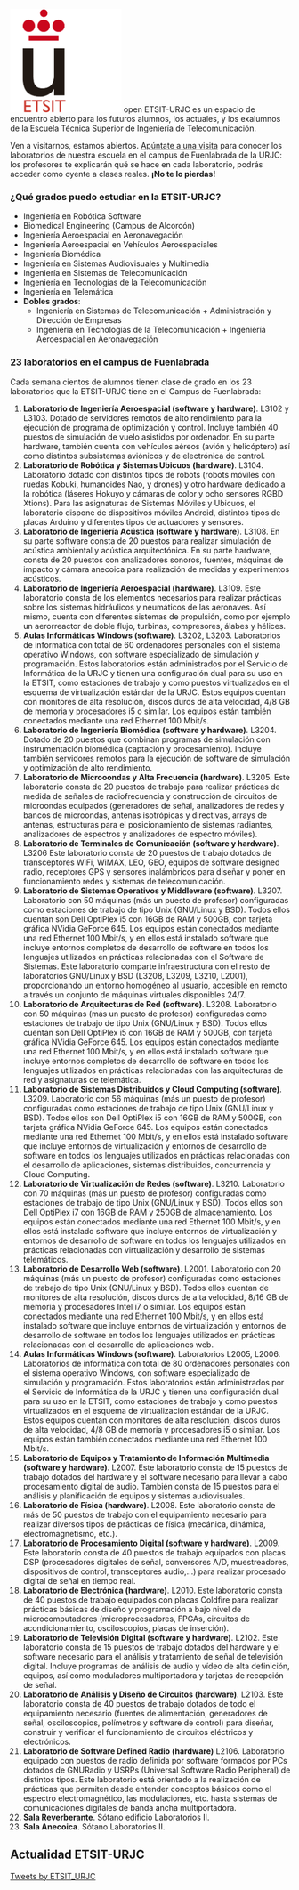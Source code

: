 <img src="logo-etsit.png" alt="logo-urjc" style="width: 200px;"/> open
ETSIT-URJC es un espacio de encuentro abierto para los futuros
alumnos, los actuales, y los exalumnos de la Escuela Técnica Superior
de Ingeniería de Telecomunicación.

Ven a visitarnos, estamos abiertos. [Apúntate a una
visita](https://docs.google.com/forms/d/e/1FAIpQLScOgBeQpwtdsDgNUp7CHEr-YBsJX2y7Aga453hMLL6sPR157g/viewform)
para conocer los laboratorios de nuestra escuela en el campus de
Fuenlabrada de la URJC: los profesores te explicarán qué se hace en
cada laboratorio, podrás acceder como oyente a clases reales. **¡No
te lo pierdas!**

### ¿Qué grados puedo estudiar en la ETSIT-URJC?

* Ingeniería en Robótica Software
* Biomedical Engineering (Campus de Alcorcón)
* Ingeniería Aeroespacial en Aeronavegación
* Ingeniería Aeroespacial en Vehículos Aeroespaciales
* Ingeniería Biomédica
* Ingeniería en Sistemas Audiovisuales y Multimedia
* Ingeniería en Sistemas de Telecomunicación
* Ingeniería en Tecnologías de la Telecomunicación
* Ingeniería en Telemática
* **Dobles grados**:
  * Ingeniería en Sistemas de Telecomunicación + Administración y Dirección de Empresas
  * Ingeniería en Tecnologías de la Telecomunicación + Ingeniería Aeroespacial en Aeronavegación

### 23 laboratorios en el campus de Fuenlabrada

Cada semana cientos de alumnos tienen clase de grado en los 23
laboratorios que la ETSIT-URJC tiene en el Campus de Fuenlabrada:

1. **Laboratorio de Ingeniería Aeroespacial (software y hardware)**. L3102
      y L3103. Dotado de servidores remotos de alto rendimiento para
      la ejecución de programa de optimización y control. Incluye
      también 40 puestos de simulación de vuelo asistidos por
      ordenador. En su parte hardware, también cuenta con vehículos
      aéreos (avión y helicóptero) así como distintos subsistemas
      aviónicos y de electrónica de control.
2. **Laboratorio de Robótica y Sistemas Ubicuos (hardware)**. L3104. Laboratorio dotado con distintos tipos de
     robots (robots móviles con ruedas Kobuki, humanoides Nao, y
     drones) y otro hardware dedicado a la robótica (láseres Hokuyo y
     cámaras de color y ocho sensores RGBD Xtions). Para las
     asignaturas de Sistemas Móviles y Ubicuos, el laboratorio dispone
     de dispositivos móviles Android, distintos tipos de placas
     Arduino y diferentes tipos de actuadores y sensores.
3. **Laboratorio de Ingeniería Acústica (software y hardware)**. L3108. En
     su parte software consta de 20 puestos para realizar simulación
     de acústica ambiental y acústica arquitectónica. En su parte
     hardware, consta de 20 puestos con analizadores sonoros, fuentes,
     máquinas de impacto y cámara anecoica para realización de medidas
     y experimentos acústicos.
4. **Laboratorio de Ingeniería Aeroespacial (hardware)**. L3109. Este
     laboratorio consta de los elementos necesarios para realizar
     prácticas sobre los sistemas hidráulicos y neumáticos de las
     aeronaves. Así mismo, cuenta con diferentes sistemas de
     propulsión, como por ejemplo un aerorreactor de doble flujo,
     turbinas, compresores, álabes y hélices.
5. **Aulas Informáticas Windows (software)**. L3202, L3203. Laboratorios de
     informática con total de 60 ordenadores personales con el sistema
     operativo Windows, con software especializado de simulación y
     programación. Estos laboratorios están administrados por el
     Servicio de Informática de la URJC y tienen una configuración
     dual para su uso en la ETSIT, como estaciones de trabajo y como
     puestos virtualizados en el esquema de virtualización estándar de
     la URJC. Estos equipos cuentan con monitores de alta resolución,
     discos duros de alta velocidad, 4/8 GB de memoria y procesadores
     i5 o similar. Los equipos están también conectados mediante una
     red Ethernet 100 Mbit/s.
6. **Laboratorio de Ingeniería Biomédica (software y hardware)**. L3204. Dotado de 20 puestos que combinan programas de
     simulación con instrumentación biomédica (captación y
     procesamiento). Incluye también servidores remotos para la
     ejecución de software de simulación y optimización de alto
     rendimiento.
7. **Laboratorio de Microoondas y Alta Frecuencia (hardware)**. L3205. Este
  laboratorio consta de 20 puestos de trabajo para realizar prácticas
  de medida de señales de radiofrecuencia y construcción de circuitos
  de microondas equipados (generadores de señal, analizadores de redes
  y bancos de microondas, antenas isotrópicas y directivas, arrays de
  antenas, estructuras para el posicionamiento de sistemas radiantes,
  analizadores de espectros y analizadores de espectro móviles).
8. **Laboratorio de Terminales de Comunicación (software y hardware)**. L3206 Este laboratorio consta de 20 puestos de trabajo
     dotados de transceptores WiFi, WiMAX, LEO, GEO, equipos de
     software designed radio, receptores GPS y sensores inalámbricos
     para diseñar y poner en funcionamiento redes y sistemas de
     telecomunicación.
9. **Laboratorio de Sistemas Operativos y Middleware (software)**. L3207. Laboratorio con 50 máquinas (más un puesto de
     profesor) configuradas como estaciones de trabajo de tipo Unix
     (GNU/Linux y BSD). Todos ellos cuentan son Dell OptiPlex i5 con
     16GB de RAM y 500GB, con tarjeta gráfica NVidia GeForce 645. Los
     equipos están conectados mediante una red Ethernet 100 Mbit/s, y
     en ellos está instalado software que incluye entornos completos
     de desarrollo de software en todos los lenguajes utilizados en
     prácticas relacionadas con el Software de Sistemas. Este
     laboratorio comparte infraestructura con el resto de laboratorios
     GNU/Linux y BSD (L3208, L3209, L3210, L2001), proporcionando un
     entorno homogéneo al usuario, accesible en remoto a través un
     conjunto de máquinas virtuales disponibles 24/7. 
10. **Laboratorio de Arquitecturas de Red (software)**. L3208. Laboratorio
     con 50 máquinas (más un puesto de profesor) configuradas como
     estaciones de trabajo de tipo Unix (GNU/Linux y BSD). Todos ellos
     cuentan son Dell OptiPlex i5 con 16GB de RAM y 500GB, con tarjeta
     gráfica NVidia GeForce 645. Los equipos están conectados mediante
     una red Ethernet 100 Mbit/s, y en ellos está instalado software
     que incluye entornos completos de desarrollo de software en todos
     los lenguajes utilizados en prácticas relacionadas con las
     arquitecturas de red y asignaturas de telemática.
11. **Laboratorio de Sistemas Distribuidos y Cloud Computing (software)**. L3209. Laboratorio con 56 máquinas (más un puesto de
     profesor) configuradas como estaciones de trabajo de tipo Unix
     (GNU/Linux y BSD). Todos ellos son Dell OptiPlex i5 con 16GB de
     RAM y 500GB, con tarjeta gráfica NVidia GeForce 645. Los equipos
     están conectados mediante una red Ethernet 100 Mbit/s, y en ellos
     está instalado software que incluye entornos de virtualización y
     entornos de desarrollo de software en todos los lenguajes
     utilizados en prácticas relacionadas con el desarrollo de
     aplicaciones, sistemas distribuidos, concurrencia y Cloud
     Computing.
12. **Laboratorio de Virtualización de Redes   (software)**. L3210. Laboratorio con 70 máquinas (más un puesto de
     profesor) configuradas como estaciones de trabajo de tipo Unix
     (GNU/Linux y BSD). Todos ellos son Dell OptiPlex i7 con 16GB de
     RAM y 250GB de almacenamiento. Los equipos están conectados
     mediante una red Ethernet 100 Mbit/s, y en ellos está instalado
     software que incluye entornos de virtualización y entornos de
     desarrollo de software en todos los lenguajes utilizados en
     prácticas relacionadas con virtualización y desarrollo de
     sistemas telemáticos.
13. **Laboratorio de Desarrollo Web (software)**. L2001. Laboratorio con 20
      máquinas (más un puesto de profesor) configuradas como
      estaciones de trabajo de tipo Unix (GNU/Linux y BSD). Todos
      ellos cuentan de monitores de alta resolución, discos duros de
      alta velocidad, 8/16 GB de memoria y procesadores Intel i7 o
      similar. Los equipos están conectados mediante una red Ethernet
      100 Mbit/s, y en ellos está instalado software que incluye
      entornos de virtualización y entornos de desarrollo de software
      en todos los lenguajes utilizados en prácticas relacionadas con
      el desarrollo de aplicaciones web.
14. **Aulas Informáticas Windows (software)**. Laboratorios L2005,
     L2006. Laboratorios de informática con total de 80 ordenadores
     personales con el sistema operativo Windows, con software
     especializado de simulación y programación. Estos laboratorios
     están administrados por el Servicio de Informática de la URJC y
     tienen una configuración dual para su uso en la ETSIT, como
     estaciones de trabajo y como puestos virtualizados en el esquema
     de virtualización estándar de la URJC. Estos equipos cuentan con
     monitores de alta resolución, discos duros de alta velocidad, 4/8
     GB de memoria y procesadores i5 o similar. Los equipos están
     también conectados mediante una red Ethernet 100 Mbit/s.
15. **Laboratorio de Equipos y Tratamiento de Información Multimedia
     (software y hardware)**. L2007. Este laboratorio consta de 15
     puestos de trabajo dotados del hardware y el software necesario
     para llevar a cabo procesamiento digital de audio. También consta
     de 15 puestos para el análisis y planificación de equipos y
     sistemas audiovisuales.
16. **Laboratorio de Física (hardware)**. L2008. Este laboratorio consta de
     más de 50 puestos de trabajo con el equipamiento necesario para
     realizar diversos tipos de prácticas de física (mecánica,
     dinámica, electromagnetismo, etc.).
17. **Laboratorio de Procesamiento Digital (software y hardware)**. L2009. Este laboratorio consta de 40 puestos de
     trabajo equipados con placas DSP (procesadores digitales de
     señal, conversores A/D, muestreadores, dispositivos de control,
     transceptores audio,…) para realizar procesado digital de señal
     en tiempo real.
18. **Laboratorio de Electrónica (hardware)**. L2010. Este laboratorio
     consta de 40 puestos de trabajo equipados con placas Coldfire
     para realizar prácticas básicas de diseño y programación a bajo
     nivel de microcomputadores (microprocesadores, FPGAs, circuitos
     de acondicionamiento, osciloscopios, placas de inserción).
19. **Laboratorio de Televisión Digital (software y hardware)**. L2102. Este
     laboratorio consta de 15 puestos de trabajo dotados del hardware
     y el software necesario para el análisis y tratamiento de señal
     de televisión digital. Incluye programas de análisis de audio y
     vídeo de alta definición, equipos, así como moduladores
     multiportadora y tarjetas de recepción de señal.
20. **Laboratorio de Análisis y Diseño de Circuitos (hardware)**. L2103. Este laboratorio consta de 40 puestos de
     trabajo dotados de todo el equipamiento necesario (fuentes de
     alimentación, generadores de señal, osciloscopios, polímetros y
     software de control) para diseñar, construir y verificar el
     funcionamiento de circuitos eléctricos y electrónicos.
21. **Laboratorio de Software Defined Radio (hardware)** L2106. Laboratorio
     equipado con puestos de radio definida por software formados por
     PCs dotados de GNURadio y USRPs (Universal Software Radio
     Peripheral) de distintos tipos. Este laboratorio está orientado a
     la realización de prácticas que permiten desde entender conceptos
     básicos como el espectro electromagnético, las modulaciones,
     etc. hasta sistemas de comunicaciones digitales de banda ancha
     multiportadora.
22.  **Sala Reverberante**. Sótano edificio Laboratorios II.
23.  **Sala Anecoica**. Sótano Laboratorios II.

## Actualidad ETSIT-URJC
<a class="twitter-timeline" data-width="400" data-theme="dark" href="https://twitter.com/ETSIT_URJC?ref_src=twsrc%5Etfw">Tweets by ETSIT_URJC</a> <script async src="https://platform.twitter.com/widgets.js" charset="utf-8"></script> 
